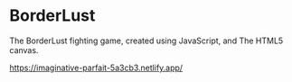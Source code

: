 # BorderLust
The BorderLust fighting game, created using JavaScript, and The HTML5 canvas.

https://imaginative-parfait-5a3cb3.netlify.app/
